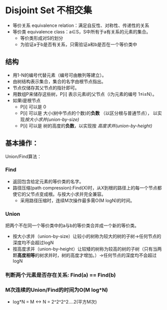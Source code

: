 # Disjoint Set 不相交集
* 等价关系 equivalence relation：满足自反性、对称性、传递性的关系
* 等价类 equivalence class：a∈S，S中所有于a有关系的元素的集合。
    * 等价类形成对S的划分
    * 为验证a于b是否有关系，只需验证a和b是否在一个等价类中

## 结构
* 用1-N的编号代替元素（编号可由散列等建立）。
* 由树结构表示集合，集合的名字由根节点指出。
* 节点仅储存其父节点的指针即可。
* 用数组P来储存这些树，P[i] 表示元素i的父节点（i为元素的编号 1≤i≤N）。
* 如果i是根节点
    * P[i] 可以是 0 
    * P[i] 可以是 大小(树中节点的个数)的**负数** （以区分根与普通节点）， 以实现*按大小求并(union-by-size)*
    * P[i] 可以是 树的高度的**负数**，以实现按 *高度求并(union-by-height)*

## 基本操作：
Union/Find算法：
### Find
* 返回包含给定元素的等价类的名字。
* 路径压缩(path compression):Find(X)时，从X到根的路径上的每一个节点都使它的父节点变成根。与按大小求并完全兼容。
    * 采用路径压缩时，连续M次操作最多需O(M logN)的时间。
### Union
把两个不在同一个等价类中的a与b的等价类合并成一个新的等价类。
* 按大小求并（union-by-size）让较小的树称为较大的树的子树->任何节点的深度均不会超过logN
* 按高度求并（union-by-height）让较矮的树称为较高的树的子树（只有当两颗**高度相等**的树求并时，树的高度才增加。）->任何节点的深度均不会超过logN

### 判断两个元素是否存在关系: Find(a) == Find(b)

### M次连续的Union/Find的时间为O(M log*N)
* log*N = M <-> N = 2^2^2^2....2(平方M次)
